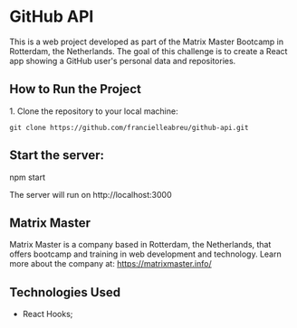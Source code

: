 <!DOCTYPE html>
<html>
<head>
    <meta charset="UTF-8">
</head>
<body>
    <h1>GitHub API</h1>
    <p>This is a web project developed as part of the Matrix Master Bootcamp in Rotterdam, the Netherlands. The goal of this challenge is to create a React app showing a GitHub user's personal data and repositories.</p>
    <h2>How to Run the Project</h2>
    <p>1. Clone the repository to your local machine:</p>
    <code>git clone https://github.com/francielleabreu/github-api.git</code>
    <h2>Start the server:</h2>
    <p>npm start</p>
    <p>The server will run on http://localhost:3000</p>
    <h2>Matrix Master</h2>
    <p>Matrix Master is a company based in Rotterdam, the Netherlands, that offers bootcamp and training in web development and technology. Learn more about the company at: <a href="https://matrixmaster.info/">https://matrixmaster.info/</a></p>
    <h2>Technologies Used</h2>
    <ul>
        <li>React Hooks;</li>
    </ul>
</body>
</html>
